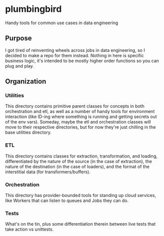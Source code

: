 # plumbingbird
Handy tools for common use cases in data engineering

## Purpose

I got tired of reinventing wheels across jobs in data engineering, so I decided to make a repo for them instead. Nothing in here is specific business logic, it's intended to be mostly higher order functions so you can plug and play.

## Organization

### Utilities

This directory contains primitive parent classes for concepts in both orchestration and etl, as well as a number of handy tools for environment interaction (like ID-ing where something is running and getting secrets out of the env vars). Someday, maybe the etl and orchestration classes will move to their respective directories, but for now they're just chilling in the base utilities directory.

### ETL

This directory contains classes for extraction, transformation, and loading, differentiated by the nature of the source (in the case of extraction), the nature of the destination (in the case of loaders), and the format of the interstitial data (for transformers/buffers).

### Orchestration

This directory has provider-bounded tools for standing up cloud services, like Workers that can listen to queues and Jobs they can do.

### Tests

What's on the tin, plus some differentiation therein between live tests that take action vs unittests.

